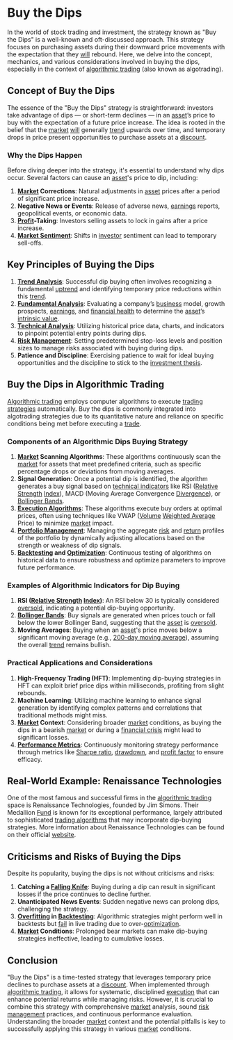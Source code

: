 # Buy the Dips

In the world of stock trading and investment, the strategy known as "Buy the Dips" is a well-known and oft-discussed approach. This strategy focuses on purchasing assets during their downward price movements with the expectation that they [will](../w/will.md) rebound. Here, we delve into the concept, mechanics, and various considerations involved in buying the dips, especially in the context of [algorithmic trading](../a/accountability.md) (also known as algotrading).

## Concept of Buy the Dips

The essence of the "Buy the Dips" strategy is straightforward: investors take advantage of dips — or short-term declines — in an [asset](../a/asset.md)’s price to buy with the expectation of a future price increase. The idea is rooted in the belief that the [market](../m/market.md) [will](../w/will.md) generally [trend](../t/trend.md) upwards over time, and temporary drops in price present opportunities to purchase assets at a [discount](../d/discount.md).

### Why the Dips Happen

Before diving deeper into the strategy, it's essential to understand why dips occur. Several factors can cause an [asset](../a/asset.md)'s price to dip, including:

1. **[Market](../m/market.md) Corrections**: Natural adjustments in [asset](../a/asset.md) prices after a period of significant price increase.
2. **Negative News or Events**: Release of adverse news, [earnings](../e/earnings.md) reports, geopolitical events, or economic data.
3. **[Profit](../p/profit.md)-Taking**: Investors selling assets to lock in gains after a price increase.
4. **[Market Sentiment](../m/market_sentiment.md)**: Shifts in [investor](../i/investor.md) sentiment can lead to temporary sell-offs.

## Key Principles of Buying the Dips

1. **[Trend Analysis](../t/trend_analysis.md)**: Successful dip buying often involves recognizing a fundamental [uptrend](../u/uptrend.md) and identifying temporary price reductions within this [trend](../t/trend.md).
2. **[Fundamental Analysis](../f/fundamental_analysis.md)**: Evaluating a company’s [business](../b/business.md) model, growth prospects, [earnings](../e/earnings.md), and [financial health](../f/financial_health.md) to determine the [asset](../a/asset.md)’s [intrinsic value](../i/intrinsic_value.md).
3. **[Technical Analysis](../t/technical_analysis.md)**: Utilizing historical price data, charts, and indicators to pinpoint potential entry points during dips.
4. **[Risk Management](../r/risk_management.md)**: Setting predetermined stop-loss levels and position sizes to manage risks associated with buying during dips.
5. **Patience and Discipline**: Exercising patience to wait for ideal buying opportunities and the discipline to stick to the [investment thesis](../i/investment_thesis.md).

## Buy the Dips in Algorithmic Trading

[Algorithmic trading](../a/accountability.md) employs computer algorithms to execute [trading strategies](../t/trading_strategies.md) automatically. Buy the dips is commonly integrated into algotrading strategies due to its quantitative nature and reliance on specific conditions being met before executing a [trade](../t/trade.md).

### Components of an Algorithmic Dips Buying Strategy

1. **[Market](../m/market.md) Scanning Algorithms**: These algorithms continuously scan the [market](../m/market.md) for assets that meet predefined criteria, such as specific percentage drops or deviations from moving averages.
2. **Signal Generation**: Once a potential dip is identified, the algorithm generates a buy signal based on [technical indicators](../t/technical_indicator.md) like RSI ([Relative Strength](../r/relative_strength.md) [Index](../i/index.md)), MACD (Moving Average Convergence [Divergence](../d/divergence.md)), or [Bollinger Bands](../b/bollinger_band.md).
3. **[Execution Algorithms](../e/execution_algorithms.md)**: These algorithms execute buy orders at optimal prices, often using techniques like VWAP ([Volume](../v/volume.md) [Weighted Average](../w/weighted_average.md) Price) to minimize [market](../m/market.md) impact.
4. **[Portfolio Management](../p/par.md)**: Managing the aggregate [risk](../r/risk.md) and [return](../r/return.md) profiles of the portfolio by dynamically adjusting allocations based on the strength or weakness of dip signals.
5. **[Backtesting](../b/backtesting.md) and [Optimization](../o/optimization.md)**: Continuous testing of algorithms on historical data to ensure robustness and optimize parameters to improve future performance.

### Examples of Algorithmic Indicators for Dip Buying

1. **RSI ([Relative Strength](../r/relative_strength.md) [Index](../i/index.md))**: An RSI below 30 is typically considered [oversold](../o/oversold.md), indicating a potential dip-buying opportunity.
2. **[Bollinger Bands](../b/bollinger_band.md)**: Buy signals are generated when prices touch or fall below the lower Bollinger Band, suggesting that the [asset](../a/asset.md) is [oversold](../o/oversold.md).
3. **Moving Averages**: Buying when an [asset](../a/asset.md)'s price moves below a significant moving average (e.g., [200-day moving average](../1/200-day_moving_average.md)), assuming the overall [trend](../t/trend.md) remains bullish.

### Practical Applications and Considerations

1. **High-Frequency Trading (HFT)**: Implementing dip-buying strategies in HFT can exploit brief price dips within milliseconds, profiting from slight rebounds.
2. **Machine Learning**: Utilizing machine learning to enhance signal generation by identifying complex patterns and correlations that traditional methods might miss.
3. **[Market](../m/market.md) Context**: Considering broader [market](../m/market.md) conditions, as buying the dips in a bearish [market](../m/market.md) or during a [financial crisis](../f/financial_crisis.md) might lead to significant losses.
4. **[Performance Metrics](../p/performance_metrics.md)**: Continuously monitoring strategy performance through metrics like [Sharpe ratio](../s/sharpe_ratio.md), [drawdown](../d/drawdown.md), and [profit factor](../p/profit_factor.md) to ensure efficacy.

## Real-World Example: Renaissance Technologies

One of the most famous and successful firms in the [algorithmic trading](../a/accountability.md) space is Renaissance Technologies, founded by Jim Simons. Their Medallion [Fund](../f/fund.md) is known for its exceptional performance, largely attributed to sophisticated [trading algorithms](../t/trading_algorithms.md) that may incorporate dip-buying strategies. More information about Renaissance Technologies can be found on their official [website](https://www.rentec.com/).

## Criticisms and Risks of Buying the Dips

Despite its popularity, buying the dips is not without criticisms and risks:

1. **Catching a [Falling Knife](../f/falling_knife.md)**: Buying during a dip can result in significant losses if the price continues to decline further.
2. **Unanticipated News Events**: Sudden negative news can prolong dips, challenging the strategy.
3. **[Overfitting](../o/overfitting.md) in [Backtesting](../b/backtesting.md)**: Algorithmic strategies might perform well in backtests but [fail](../f/fail.md) in live trading due to over-[optimization](../o/optimization.md).
4. **[Market](../m/market.md) Conditions**: Prolonged bear markets can make dip-buying strategies ineffective, leading to cumulative losses.

## Conclusion

"Buy the Dips" is a time-tested strategy that leverages temporary price declines to purchase assets at a [discount](../d/discount.md). When implemented through [algorithmic trading](../a/accountability.md), it allows for systematic, disciplined [execution](../e/execution.md) that can enhance potential returns while managing risks. However, it is crucial to combine this strategy with comprehensive [market](../m/market.md) analysis, sound [risk management](../r/risk_management.md) practices, and continuous performance evaluation. Understanding the broader [market](../m/market.md) context and the potential pitfalls is key to successfully applying this strategy in various [market](../m/market.md) conditions.